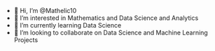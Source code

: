 - 👋 Hi, I’m @Mathelic10
- 👀 I’m interested in Mathematics and Data Science and Analytics
- 🌱 I’m currently learning Data Science
- 💞️ I’m looking to collaborate on Data Science and Machine Learning Projects

<!---
Mathelic10/Mathelic10 is a ✨ special ✨ repository because its `README.md` (this file) appears on your GitHub profile.
You can click the Preview link to take a look at your changes.
--->

